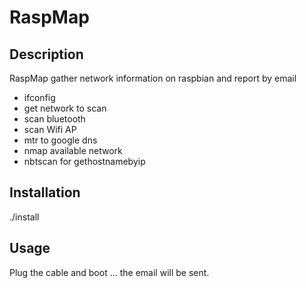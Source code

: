 RaspMap
===

Description 
---
RaspMap gather network information on raspbian and report by email
- ifconfig
- get network to scan
- scan bluetooth
- scan Wifi AP
- mtr to google dns
- nmap available network
- nbtscan for gethostnamebyip

Installation 
---
./install 

Usage 
---
Plug the cable and boot ... the email will be sent.
